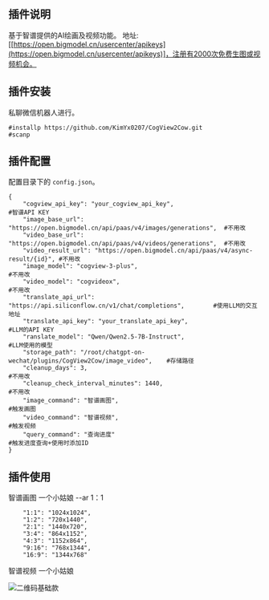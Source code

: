 ## 插件说明
基于智谱提供的AI绘画及视频功能。
地址: [[https://open.bigmodel.cn/usercenter/apikeys](https://open.bigmodel.cn/usercenter/apikeys)]，注册有2000次免费生图或视频机会。

## 插件安装

私聊微信机器人进行。
```
#installp https://github.com/KimYx0207/CogView2Cow.git
#scanp

```


## 插件配置
配置目录下的 `config.json`。

```
{
    "cogview_api_key": "your_cogview_api_key",                                    #智谱API KEY
    "image_base_url": "https://open.bigmodel.cn/api/paas/v4/images/generations",  #不用改
    "video_base_url": "https://open.bigmodel.cn/api/paas/v4/videos/generations",  #不用改
    "video_result_url": "https://open.bigmodel.cn/api/paas/v4/async-result/{id}", #不用改
    "image_model": "cogview-3-plus",                                              #不用改
    "video_model": "cogvideox",                                                   #不用改
    "translate_api_url": "https://api.siliconflow.cn/v1/chat/completions",        #使用LLM的交互地址
    "translate_api_key": "your_translate_api_key",                                #LLM的API KEY
    "ranslate_model": "Qwen/Qwen2.5-7B-Instruct",                                 #LLM使用的模型
    "storage_path": "/root/chatgpt-on-wechat/plugins/CogView2Cow/image_video",    #存储路径
    "cleanup_days": 3,                                                            #不用改
    "cleanup_check_interval_minutes": 1440,                                       #不用改
    "image_command": "智谱画图",                                                   #触发画图
    "video_command": "智谱视频",                                                   #触发视频
    "query_command": "查询进度"                                                    #触发进度查询+使用时添加ID
}

```

## 插件使用

智谱画图 一个小姑娘 --ar 1：1

        "1:1": "1024x1024",
        "1:2": "720x1440",
        "2:1": "1440x720",
        "3:4": "864x1152",
        "4:3": "1152x864",
        "9:16": "768x1344",
        "16:9": "1344x768"

智谱视频 一个小姑娘




![二维码基础款](https://github.com/KimYx0207/RaiseCard/assets/130755848/2a182d2c-8a43-4267-9e54-337dff85c5eb)
